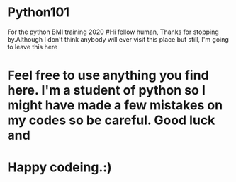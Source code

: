 # Python101
For the python BMI training 2020
#Hi fellow human, Thanks for stopping by.Although I don't think anybody will ever visit this place but still, I'm going to leave this here
# Feel free to use anything you find here. I'm a student of python so I might have made a few mistakes on my codes so be careful. Good luck and 
# Happy codeing.:)
